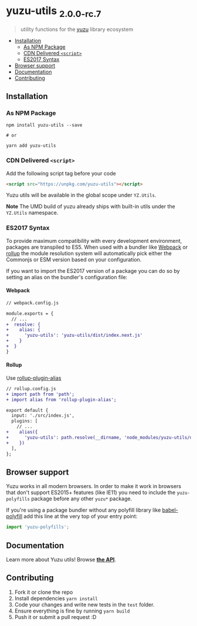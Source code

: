 # yuzu-utils <sub>2.0.0-rc.7<sub>

> utility functions for the [yuzu](https://github.com/dwightjack/yuzu/) library ecosystem

<!-- TOC depthTo:3 -->

- [Installation](#installation)
  - [As NPM Package](#as-npm-package)
  - [CDN Delivered `<script>`](#cdn-delivered-script)
  - [ES2017 Syntax](#es2017-syntax)
- [Browser support](#browser-support)
- [Documentation](#documentation)
- [Contributing](#contributing)

<!-- /TOC -->

## Installation

### As NPM Package

```
npm install yuzu-utils --save

# or

yarn add yuzu-utils
```

### CDN Delivered `<script>`

Add the following script tag before your code

```html
<script src="https://unpkg.com/yuzu-utils"></script>
```

Yuzu utils will be available in the global scope under `YZ.Utils`.

**Note** The UMD build of yuzu already ships with built-in utils under the `YZ.Utils` namespace.

### ES2017 Syntax

To provide maximum compatibility with every development environment, packages are transpiled to ES5. When used with a bundler like [Webpack](https://webpack.js.org/) or [rollup](https://rollupjs.org) the module resolution system will automatically pick either the Commonjs or ESM version based on your configuration.

If you want to import the ES2017 version of a package you can do so by setting an alias on the bundler's configuration file:

#### Webpack

```diff
// webpack.config.js

module.exports = {
  // ...
+  resolve: {
+    alias: {
+      'yuzu-utils': 'yuzu-utils/dist/index.next.js'
+    }
+  }
}
```

#### Rollup

Use [rollup-plugin-alias](https://github.com/rollup/rollup-plugin-alias)

```diff
// rollup.config.js
+ import path from 'path';
+ import alias from 'rollup-plugin-alias';

export default {
  input: './src/index.js',
  plugins: [
    // ...
+    alias({
+      'yuzu-utils': path.resolve(__dirname, 'node_modules/yuzu-utils/dist/index.next.js')
+    })
  ],
};
```

## Browser support

Yuzu works in all modern browsers. In order to make it work in browsers that don't support ES2015+ features (like IE11) you need to include the `yuzu-polyfills` package before any other `yuzu*` package.

If you're using a package bundler without any polyfill library like [babel-polyfill](https://babeljs.io/docs/en/babel-polyfill/) add this line at the very top of your entry point:

```js
import 'yuzu-polyfills';
```

## Documentation

Learn more about Yuzu utils! Browse **[the API](https://dwightjack.github.io/yuzu/#/packages/utils/api/index)**.

## Contributing

1.  Fork it or clone the repo
1.  Install dependencies `yarn install`
1.  Code your changes and write new tests in the `test` folder.
1.  Ensure everything is fine by running `yarn build`
1.  Push it or submit a pull request :D
